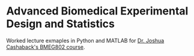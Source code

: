 # Advanced Biomedical Experimental Design and Statistics

Worked lecture exmaples in Python and MATLAB for [Dr. Joshua Cashaback's BMEG802 course](https://github.com/joshcash9/Statistics_BME). 
